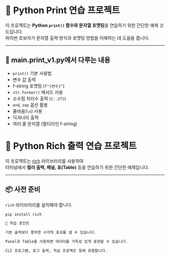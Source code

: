 # 🐍 Python Print 연습 프로젝트

이 프로젝트는 **Python `print()` 함수와 문자열 포맷팅**을 연습하기 위한 간단한 예제 코드입니다.  
파이썬 초보자가 문자열 출력 방식과 포맷팅 방법을 이해하는 데 도움을 줍니다.

---



## 📜 main.print_v1.py에서 다루는 내용
- `print()` 기본 사용법
- 변수 값 출력
- f-string 포맷팅 (`f"{변수}"`)
- `str.format()` 메서드 사용
- 소수점 자리수 출력 (`{:.2f}`)
- `end`, `sep` 옵션 활용
- 줄바꿈(`\n`) 사용
- 딕셔너리 출력
- 여러 줄 문자열 (멀티라인 f-string)

# 🎨 Python Rich 출력 연습 프로젝트

이 프로젝트는 [rich](https://github.com/Textualize/rich) 라이브러리를 사용하여  
터미널에서 **컬러 출력, 패널, 표(Table)** 등을 연습하기 위한 간단한 예제입니다.  

---

## 📦 사전 준비
`rich` 라이브러리를 설치해야 합니다.  

```bash
pip install rich

🎯 학습 포인트

기본 출력보다 풍부한 시각적 효과를 낼 수 있습니다.

Panel과 Table을 사용하면 데이터를 가독성 있게 표현할 수 있습니다.

CLI 프로그램, 로그 출력, 학습 프로젝트 등에 유용합니다.